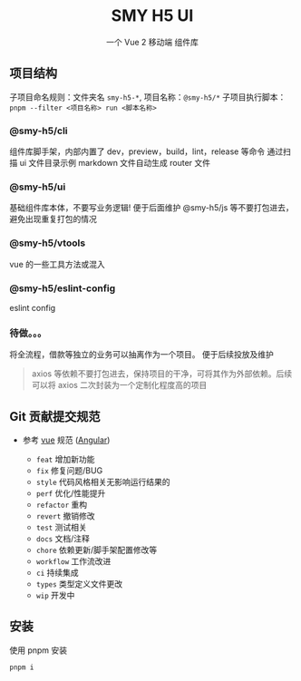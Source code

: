 <h1 align="center">SMY H5 UI</h1>
<p align="center">一个 Vue 2 移动端 组件库</p>

## 项目结构

子项目命名规则：文件夹名 `smy-h5-*`, 项目名称：`@smy-h5/*`
子项目执行脚本：`pnpm --filter <项目名称> run <脚本名称>`

### @smy-h5/cli

组件库脚手架，内部内置了 dev，preview，build，lint，release 等命令
通过扫描 ui 文件目录示例 markdown 文件自动生成 router 文件

### @smy-h5/ui

基础组件库本体，不要写业务逻辑! 便于后面维护
@smy-h5/js 等不要打包进去，避免出现重复打包的情况

### @smy-h5/vtools

vue 的一些工具方法或混入

### @smy-h5/eslint-config

eslint config

### 待做。。。

将全流程，借款等独立的业务可以抽离作为一个项目。
便于后续投放及维护

> axios 等依赖不要打包进去，保持项目的干净，可将其作为外部依赖。后续可以将 axios 二次封装为一个定制化程度高的项目

## Git 贡献提交规范

- 参考 [vue](https://github.com/vuejs/vue/blob/dev/.github/COMMIT_CONVENTION.md) 规范 ([Angular](https://github.com/conventional-changelog/conventional-changelog/tree/master/packages/conventional-changelog-angular))

  - `feat` 增加新功能
  - `fix` 修复问题/BUG
  - `style` 代码风格相关无影响运行结果的
  - `perf` 优化/性能提升
  - `refactor` 重构
  - `revert` 撤销修改
  - `test` 测试相关
  - `docs` 文档/注释
  - `chore` 依赖更新/脚手架配置修改等
  - `workflow` 工作流改进
  - `ci` 持续集成
  - `types` 类型定义文件更改
  - `wip` 开发中

## 安装

使用 pnpm 安装

```bash
pnpm i
```
